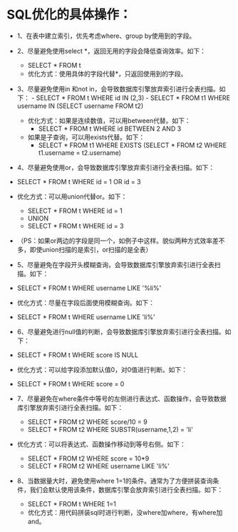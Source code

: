 # SQL优化的具体操作：
- 1、在表中建立索引，优先考虑where、group by使用到的字段。

- 2、尽量避免使用select *，返回无用的字段会降低查询效率。如下：
    - SELECT * FROM t
    - 优化方式：使用具体的字段代替*，只返回使用到的字段。

- 3、尽量避免使用in 和not in，会导致数据库引擎放弃索引进行全表扫描。如下：
        - SELECT * FROM t WHERE id IN (2,3)
        - SELECT * FROM t1 WHERE username IN (SELECT username FROM t2)
    - 优化方式：如果是连续数值，可以用between代替。如下：
        - SELECT * FROM t WHERE id BETWEEN 2 AND 3
    - 如果是子查询，可以用exists代替。如下：
        - SELECT * FROM t1 WHERE EXISTS (SELECT * FROM t2 WHERE t1.username = t2.username)



- 4、尽量避免使用or，会导致数据库引擎放弃索引进行全表扫描。如下：
- SELECT * FROM t WHERE id = 1 OR id = 3
- 优化方式：可以用union代替or。如下：
    - SELECT * FROM t WHERE id = 1
    - UNION
    - SELECT * FROM t WHERE id = 3
- （PS：如果or两边的字段是同一个，如例子中这样。貌似两种方式效率差不多，即使union扫描的是索引，or扫描的是全表）



- 5、尽量避免在字段开头模糊查询，会导致数据库引擎放弃索引进行全表扫描。如下：
- SELECT * FROM t WHERE username LIKE '%li%'
- 优化方式：尽量在字段后面使用模糊查询。如下：
- SELECT * FROM t WHERE username LIKE 'li%'



- 6、尽量避免进行null值的判断，会导致数据库引擎放弃索引进行全表扫描。如下：
- SELECT * FROM t WHERE score IS NULL
- 优化方式：可以给字段添加默认值0，对0值进行判断。如下：
- SELECT * FROM t WHERE score = 0



- 7、尽量避免在where条件中等号的左侧进行表达式、函数操作，会导致数据库引擎放弃索引进行全表扫描。如下：
    - SELECT * FROM t2 WHERE score/10 = 9
    - SELECT * FROM t2 WHERE SUBSTR(username,1,2) = 'li'
- 优化方式：可以将表达式、函数操作移动到等号右侧。如下：
    - SELECT * FROM t2 WHERE score = 10*9
    - SELECT * FROM t2 WHERE username LIKE 'li%'



- 8、当数据量大时，避免使用where 1=1的条件。通常为了方便拼装查询条件，我们会默认使用该条件，数据库引擎会放弃索引进行全表扫描。如下：
    - SELECT * FROM t WHERE 1=1
    - 优化方式：用代码拼装sql时进行判断，没where加where，有where加and。